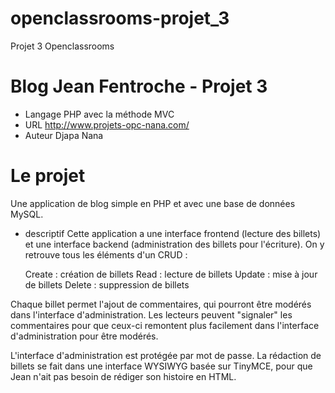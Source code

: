 # openclassrooms-projet_3
Projet 3 Openclassrooms

# Blog Jean Fentroche - Projet 3
- Langage
PHP avec la méthode MVC
- URL
http://www.projets-opc-nana.com/
- Auteur
Djapa Nana

# Le projet
Une application de blog simple en PHP et avec une base de données MySQL.
- descriptif
Cette application a une interface frontend (lecture des billets) et une interface backend (administration des billets pour l'écriture). On y retrouve tous les éléments d'un CRUD :

    Create : création de billets
    Read : lecture de billets
    Update : mise à jour de billets
    Delete : suppression de billets

Chaque billet permet l'ajout de commentaires, qui pourront être modérés dans l'interface d'administration.
Les lecteurs peuvent "signaler" les commentaires pour que ceux-ci remontent plus facilement dans l'interface d'administration pour être modérés.

L'interface d'administration est protégée par mot de passe. La rédaction de billets se fait dans une interface WYSIWYG basée sur TinyMCE, pour que Jean n'ait pas besoin de rédiger son histoire en HTML.
